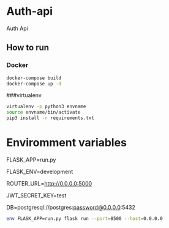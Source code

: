 # Auth-api

Auth Api


## How to run

### Docker

``` bash
docker-compose build
docker-compose up -d
```

###virtualenv

``` bash
virtualenv -p python3 envname
source envname/bin/activate
pip3 install -r requirements.txt
```

# Enviromment variables

FLASK_APP=run.py

FLASK_ENV=development

ROUTER_URL=http://0.0.0.0:5000

JWT_SECRET_KEY=test

DB=postgresql://postgres:password@0.0.0.0:5432

``` bash
env FLASK_APP=run.py flask run --port=8500 --host=0.0.0.0
```
